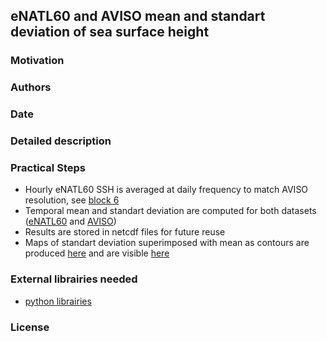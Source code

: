 ## eNATL60 and AVISO mean and standart deviation of sea surface height

### Motivation

### Authors

### Date

### Detailed description

### Practical Steps

  - Hourly eNATL60 SSH is averaged at daily frequency to match AVISO resolution, see [block 6](https://github.com/ocean-next/eNATL60/blob/master/analysis/mesoscale-variability/2019-11-25-AA-std-mean-ssh-eNATL60-1h-to-1d.ipynb)
  - Temporal mean and standart deviation are computed for both datasets ([eNATL60](https://github.com/ocean-next/eNATL60/blob/master/analysis/mesoscale-variability/2019-11-25-AA-std-mean-ssh-eNATL60-1h-to-1d.ipynb) and [AVISO](https://github.com/ocean-next/eNATL60/blob/master/analysis/mesoscale-variability/2019-11-25-AA-std-mean-ssh-AVISO.ipynb))
  - Results are stored in netcdf files for future reuse
  - Maps of standart deviation superimposed with mean as contours are produced [here](https://github.com/ocean-next/eNATL60/blob/master/analysis/mesoscale-variability/2019-11-25-AA-plots-std-mean-ssh-AVISO-eNATL60-mac.ipynb) and are visible [here](https://github.com/ocean-next/eNATL60/blob/master/analysis/mesoscale-variability/std-mean-SSH-AVISO-eNATL60-BLBT02.png)

### External librairies needed
  
  - [python librairies](environment.yaml)

### License

